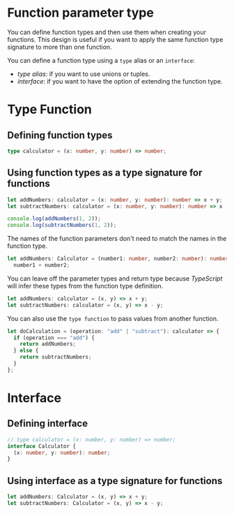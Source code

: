 # Function parameter type

You can define function types and then use them when creating your functions.
This design is useful if you want to apply the same function type signature to more than one function.

You can define a function type using a `type` alias or an `interface`:

- _type alias_: if you want to use unions or tuples.
- _interface_: if you want to have the option of extending the function type.

# Type Function

## Defining function types

```ts
type calculator = (x: number, y: number) => number;
```

## Using function types as a type signature for functions

```ts
let addNumbers: calculator = (x: number, y: number): number => x + y;
let subtractNumbers: calculator = (x: number, y: number): number => x - y;

console.log(addNumbers(1, 2));
console.log(subtractNumbers(1, 2));
```

The names of the function parameters don't need to match the names in the function type.

```ts
let addNumbers: Calculator = (number1: number, number2: number): number =>
  number1 + number2;
```

You can leave off the parameter types and return type because _TypeScript_ will infer these types from the function type definition.

```ts
let addNumbers: calculator = (x, y) => x + y;
let subtractNumbers: calculator = (x, y) => x - y;
```

You can also use the `type function` to pass values from another function.

```ts
let doCalculation = (operation: "add" | "subtract"): calculator => {
  if (operation === "add") {
    return addNumbers;
  } else {
    return subtractNumbers;
  }
};
```

# Interface

## Defining interface

```ts
// type calculator = (x: number, y: number) => number;
interface Calculator {
  (x: number, y: number): number;
}
```

## Using interface as a type signature for functions

```ts
let addNumbers: Calculator = (x, y) => x + y;
let subtractNumbers: Calculator = (x, y) => x - y;
```
